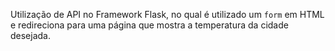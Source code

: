 Utilização de API no Framework Flask, no qual é utilizado um  ```form``` em HTML e redireciona para uma página que mostra a temperatura da cidade desejada.
